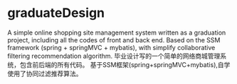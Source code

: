 # graduateDesign
A simple online shopping site management system written as a graduation project, including all the codes of front and back end.
Based on the SSM framework (spring + springMVC + mybatis), with simplify collaborative filtering recommendation algorithm.
毕业设计写的一个简单的网络商城管理系统，包含前后端的所有代码。
基于SSM框架(spring+springMVC+mybatis),自学使用了协同过滤推荐算法。

